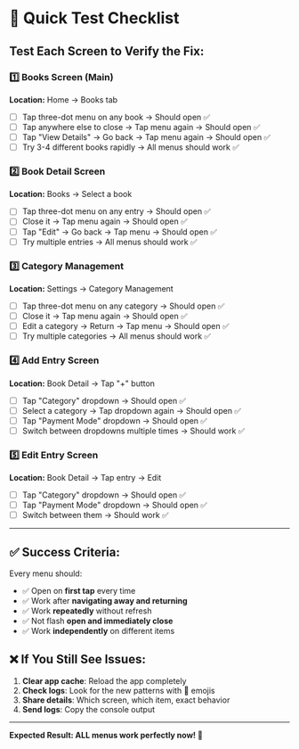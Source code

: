 # 🎯 Quick Test Checklist

## Test Each Screen to Verify the Fix:

### 1️⃣ Books Screen (Main)
**Location:** Home → Books tab
- [ ] Tap three-dot menu on any book → Should open ✅
- [ ] Tap anywhere else to close → Tap menu again → Should open ✅
- [ ] Tap "View Details" → Go back → Tap menu again → Should open ✅
- [ ] Try 3-4 different books rapidly → All menus should work ✅

### 2️⃣ Book Detail Screen
**Location:** Books → Select a book
- [ ] Tap three-dot menu on any entry → Should open ✅
- [ ] Close it → Tap menu again → Should open ✅
- [ ] Tap "Edit" → Go back → Tap menu → Should open ✅
- [ ] Try multiple entries → All menus should work ✅

### 3️⃣ Category Management
**Location:** Settings → Category Management
- [ ] Tap three-dot menu on any category → Should open ✅
- [ ] Close it → Tap menu again → Should open ✅
- [ ] Edit a category → Return → Tap menu → Should open ✅
- [ ] Try multiple categories → All menus should work ✅

### 4️⃣ Add Entry Screen
**Location:** Book Detail → Tap "+" button
- [ ] Tap "Category" dropdown → Should open ✅
- [ ] Select a category → Tap dropdown again → Should open ✅
- [ ] Tap "Payment Mode" dropdown → Should open ✅
- [ ] Switch between dropdowns multiple times → Should work ✅

### 5️⃣ Edit Entry Screen
**Location:** Book Detail → Tap entry → Edit
- [ ] Tap "Category" dropdown → Should open ✅
- [ ] Tap "Payment Mode" dropdown → Should open ✅
- [ ] Switch between them → Should work ✅

---

## ✅ Success Criteria:

Every menu should:
- ✅ Open on **first tap** every time
- ✅ Work after **navigating away and returning**
- ✅ Work **repeatedly** without refresh
- ✅ Not flash **open and immediately close**
- ✅ Work **independently** on different items

## ❌ If You Still See Issues:

1. **Clear app cache**: Reload the app completely
2. **Check logs**: Look for the new patterns with 🔄 emojis
3. **Share details**: Which screen, which item, exact behavior
4. **Send logs**: Copy the console output

---

**Expected Result: ALL menus work perfectly now! 🎉**
